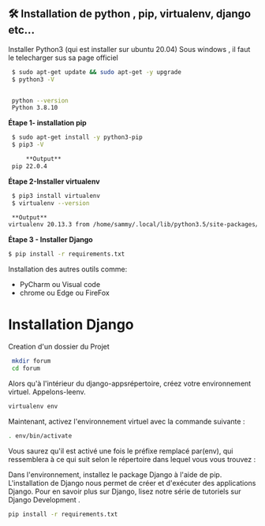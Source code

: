 
##  🛠 Installation de python , pip, virtualenv, django etc...

Installer Python3 (qui est installer sur ubuntu 20.04)
Sous windows , il faut le telecharger sus sa page officiel
```bash
 $ sudo apt-get update && sudo apt-get -y upgrade
 $ python3 -V


 python --version
 Python 3.8.10
```
**Étape 1- installation pip**
```bash
 $ sudo apt-get install -y python3-pip
 $ pip3 -V

     **Output**
 pip 22.0.4 
```



**Étape 2-Installer virtualenv**

```bash
 $ pip3 install virtualenv
 $ virtualenv --version

 **Output**
virtualenv 20.13.3 from /home/sammy/.local/lib/python3.5/site-packages/virtualenv/__init__.py
```

**Étape 3 - Installer Django**

```bash
$ pip install -r requirements.txt 
```

Installation  des autres outils comme:

- PyCharm ou Visual code
- chrome ou Edge ou FireFox

# Installation Django

Creation d'un dossier du Projet

```bash 
 mkdir forum
 cd forum 
```

Alors qu'à l'intérieur du django-appsrépertoire, créez votre environnement virtuel. Appelons-leenv.

```bash
virtualenv env
```
Maintenant, activez l'environnement virtuel avec la commande suivante :
```bash
. env/bin/activate
```
Vous saurez qu'il est activé une fois le préfixe remplacé par(env), qui ressemblera à ce qui suit selon le répertoire dans lequel vous vous trouvez :


Dans l'environnement, installez le package Django à l'aide de pip. L'installation de Django nous permet de créer et d'exécuter des applications Django. Pour en savoir plus sur Django, lisez notre série de tutoriels sur Django Development .
```bash
pip install -r requirements.txt 
```